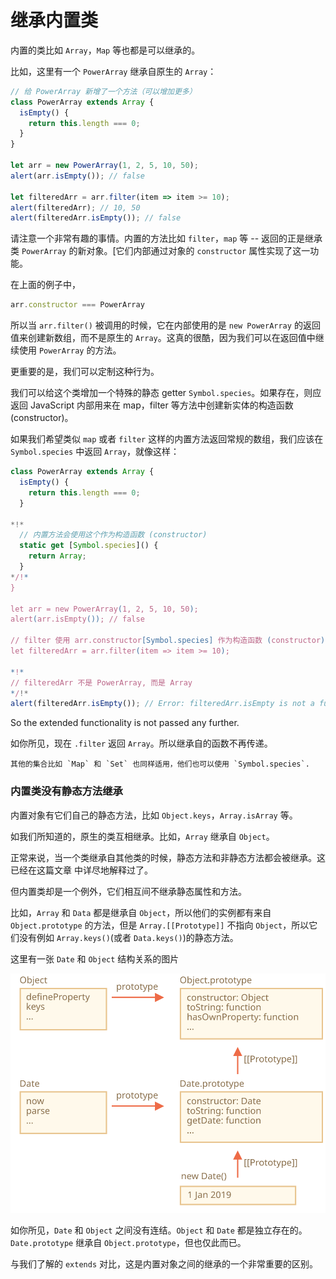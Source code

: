 # 继承内置类

内置的类比如 `Array`，`Map` 等也都是可以继承的。

比如，这里有一个 `PowerArray` 继承自原生的 `Array`： 


```js run
// 给 PowerArray 新增了一个方法（可以增加更多）
class PowerArray extends Array {
  isEmpty() {
    return this.length === 0;
  }
}

let arr = new PowerArray(1, 2, 5, 10, 50);
alert(arr.isEmpty()); // false

let filteredArr = arr.filter(item => item >= 10);
alert(filteredArr); // 10, 50
alert(filteredArr.isEmpty()); // false
```

请注意一个非常有趣的事情。内置的方法比如 `filter`，`map` 等 -- 返回的正是继承类 `PowerArray` 的新对象。[它们内部通过对象的 `constructor` 属性实现了这一功能。

在上面的例子中，
```js
arr.constructor === PowerArray
```



所以当 `arr.filter()` 被调用的时候，它在内部使用的是 `new PowerArray` 的返回值来创建新数组，而不是原生的 `Array`。这真的很酷，因为我们可以在返回值中继续使用 `PowerArray` 的方法。

更重要的是，我们可以定制这种行为。

我们可以给这个类增加一个特殊的静态 getter `Symbol.species`。如果存在，则应返回 JavaScript 内部用来在 map，filter 等方法中创建新实体的构造函数 (constructor)。

如果我们希望类似 `map` 或者 `filter` 这样的内置方法返回常规的数组，我们应该在 `Symbol.species` 中返回 `Array`，就像这样：

```js run
class PowerArray extends Array {
  isEmpty() {
    return this.length === 0;
  }

*!*
  // 内置方法会使用这个作为构造函数 (constructor)
  static get [Symbol.species]() {
    return Array;
  }
*/!*
}

let arr = new PowerArray(1, 2, 5, 10, 50);
alert(arr.isEmpty()); // false

// filter 使用 arr.constructor[Symbol.species] 作为构造函数 (constructor) 创建新数组
let filteredArr = arr.filter(item => item >= 10);

*!*
// filteredArr 不是 PowerArray, 而是 Array
*/!*
alert(filteredArr.isEmpty()); // Error: filteredArr.isEmpty is not a function
```
 So the extended functionality is not passed any further.

如你所见，现在 `.filter` 返回 `Array`。所以继承自的函数不再传递。

```smart header="其他集合也同样适用"
其他的集合比如 `Map` 和 `Set` 也同样适用，他们也可以使用 `Symbol.species`.
```

### 内置类没有静态方法继承

内置对象有它们自己的静态方法，比如 `Object.keys`，`Array.isArray` 等。

如我们所知道的，原生的类互相继承。比如，`Array` 继承自 `Object`。

正常来说，当一个类继承自其他类的时候，静态方法和非静态方法都会被继承。这已经在这篇文章 [](info:static-properties-methods#statics-and-inheritance) 中详尽地解释过了。

但内置类却是一个例外，它们相互间不继承静态属性和方法。

比如，`Array` 和 `Data` 都是继承自 `Object`，所以他们的实例都有来自 `Object.prototype` 的方法，但是 `Array.[[Prototype]]` 不指向 `Object`，所以它们没有例如 `Array.keys()`(或者 `Data.keys()`)的静态方法。

这里有一张 `Date` 和 `Object` 结构关系的图片

![](object-date-inheritance.svg)

如你所见，`Date` 和 `Object` 之间没有连结。`Object` 和 `Date` 都是独立存在的。`Date.prototype` 继承自 `Object.prototype`，但也仅此而已。

与我们了解的 `extends` 对比，这是内置对象之间的继承的一个非常重要的区别。